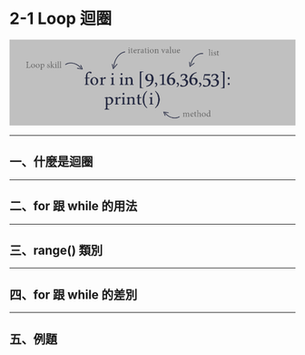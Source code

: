 # 2-1 Loop 迴圈

![for迴圈示意圖](images/loop_python.png)

---

## **一、什麼是迴圈**
---
## **二、for 跟 while 的用法**
---
## **三、range() 類別**
---
## **四、for 跟 while 的差別**
---
## **五、例題**